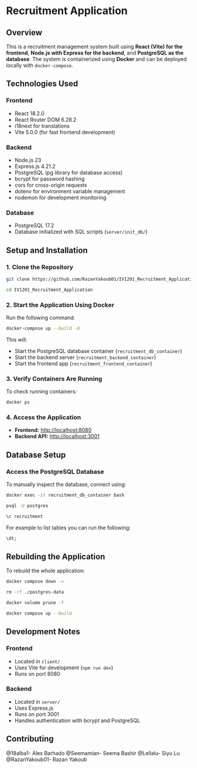# Recruitment Application

## Overview
This is a recruitment management system built using **React (Vite) for the frontend**, **Node.js with Express for the backend**, and **PostgreSQL as the database**. The system is containerized using **Docker** and can be deployed locally with `docker-compose`.

## **Technologies Used**
### **Frontend**
- React 18.2.0
- React Router DOM 6.28.2
- i18next for translations
- Vite 5.0.0 (for fast frontend development)

### **Backend**
- Node.js 23
- Express.js 4.21.2
- PostgreSQL (pg library for database access)
- bcrypt for password hashing
- cors for cross-origin requests
- dotenv for environment variable management
- nodemon for development monitoring

### **Database**
- PostgreSQL 17.2
- Database initialized with SQL scripts (`server/init_db/`)

## **Setup and Installation**
### **1. Clone the Repository**
```sh
git clone https://github.com/RazanYakoub01/IV1201_Recruitment_Application.git

cd IV1201_Recruitment_Application
```

### **2. Start the Application Using Docker**
Run the following command:
```sh
docker-compose up --build -d
```
This will:
- Start the PostgreSQL database container (`recruitment_db_container`)
- Start the backend server (`recruitment_backend_container`)
- Start the frontend app (`recruitment_frontend_container`)

### **3. Verify Containers Are Running**
To check running containers:
```sh
docker ps
```

### **4. Access the Application**
- **Frontend:** [http://localhost:8080](http://localhost:8080)
- **Backend API:** [http://localhost:3001](http://localhost:3001)

## **Database Setup**
### **Access the PostgreSQL Database**
To manually inspect the database, connect using:
```sh
docker exec -it recruitment_db_container bash

psql -U postgres

\c recruitment
```
For example to list tables you can run the following:
```sql
\dt;
```

## **Rebuilding the Application**
To rebuild the whole application:
```sh
docker compose down -v

rm -rf ./postgres-data

docker volume prune -f

docker compose up --build
```

## **Development Notes**
### **Frontend**
- Located in `client/`
- Uses Vite for development (`npm run dev`)
- Runs on port 8080

### **Backend**
- Located in `server/`
- Uses Express.js
- Runs on port 3001
- Handles authentication with bcrypt and PostgreSQL


## **Contributing**

@18alba1- Alex Barhado
@Seemamian- Seema Bashir
@Lellalu- Siyu Lu
@RazanYakoub01- Razan Yakoub

